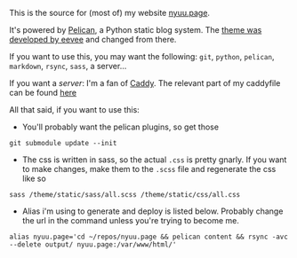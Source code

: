 This is the source for (most of) my website [nyuu.page](https://nyuu.page).

It's powered by [Pelican][], a Python static blog system. The [theme was developed by eevee](https://github.com/eevee/eev.ee) and changed from there.

If you want to use this, you may want the following: `git`, `python`, `pelican`, `markdown`, `rsync`, `sass`, a server…

  If you want a *server*: I'm a fan of [Caddy](https://caddyserver.com/). The relevant part of my caddyfile can be found [here](https://gist.github.com/nyuutsu/5b11bce0e7c415926934caa08994ab4c1)

All that said, if you want to use this:

* You'll probably want the pelican plugins, so get those

`git submodule update --init`

* The css is written in sass, so the actual `.css` is pretty gnarly. If you want to make changes, make them to the `.scss` file and regenerate the css like so

`sass /theme/static/sass/all.scss /theme/static/css/all.css`

* Alias i'm using to generate and deploy is listed below. Probably change the url in the command unless you're trying to become me.

`alias nyuu.page='cd ~/repos/nyuu.page && pelican content && rsync -avc --delete output/ nyuu.page:/var/www/html/'`

[Pelican]: http://docs.getpelican.com/
